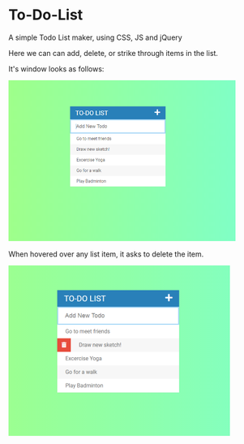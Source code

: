 # To-Do-List
A simple Todo List maker, using CSS, JS and jQuery

Here we can can add, delete, or strike through items in the list.

It's window looks as follows:

![alt-text](https://github.com/AlacritousCreature/To-Do-List/blob/master/pic1.png)

When hovered over any list item, it asks to delete the item.

![alt-text](https://github.com/AlacritousCreature/To-Do-List/blob/master/pic2.png)

